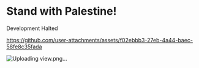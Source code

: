 # Stand with Palestine!

Development Halted


https://github.com/user-attachments/assets/f02ebbb3-27eb-4a44-baec-58fe8c35fada

![Uploading view.png…]()
